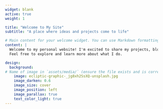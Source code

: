 ```yaml
---
widget: blank
active: true
weight: 1

title: "Welcome to My Site"
subtitle: "A place where ideas and projects come to life"

# Main content for your welcome widget. You can use Markdown formatting here.
content: |
  Welcome to my personal website! I'm excited to share my projects, blog posts, and creative endeavors with you.  
  Feel free to explore and learn more about what I do.

design:
  background:
# Name of image in `assets/media/` (ensure the file exists and is correctly referenced)
    image: ecliptic-graphic-_jg8xh2SsXQ-unsplash.jpg
    image_darken: 0.6
    image_size: cover
    image_position: left
    image_parallax: true
    text_color_light: true
---
```

